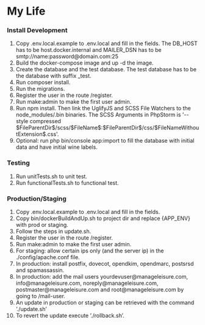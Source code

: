 My Life
========================

<h3>Install Development</h3>
<ol>
<li>Copy .env.local.example to .env.local and fill in the fields.
The DB_HOST has to be host.docker.internal and 
MAILER_DSN has to be smtp://name:password@domain.com:25</li>
<li>Build the docker-compose image and up -d the image.</li>
<li>Create the database and the test database. 
The test database has to be the database with suffix _test.</li>
<li>Run composer install.</li>
<li>Run the migrations.</li>
<li>Register the user in the route /register.</li>
<li>Run make:admin to make the first user admin.</li>
<li>Run npm install. Then link the UglifyJS and SCSS File Watchers to the node_modules/.bin binaries. 
The SCSS Arguments in PhpStorm is '--style compressed $FileParentDir$/scss/$FileName$:$FileParentDir$/css/$FileNameWithoutExtension$.css'.</li>
<li>Optional: run php bin/console app:import to fill the database with 
initial data and have initial wine labels.</li>
</ol>

<h3>Testing</h3>

<ol>
<li>Run unitTests.sh to unit test.</li>
<li>Run functionalTests.sh to functional test.</li>
</ol>

<h3>Production/Staging</h3>

<ol>
<li>Copy .env.local.example to .env.local and fill in the fields.</li>
<li>Copy bin/dockerBuildAndUp.sh to project dir and replace {APP_ENV} with prod or staging.</li>
<li>Follow the steps in update.sh.</li>
<li>Register the user in the route /register.</li>
<li>Run make:admin to make the first user admin.</li>
<li>For staging: allow certain ips only (and the server ip) in the ./config/apache.conf file.</li>
<li>In production: install postfix, dovecot, opendkim, opendmarc, postsrsd and spamassassin.</li>
<li>In production: add the mail users yourdevuser@manageleisure.com, info@manageleisure.com, noreply@manageleisure.com, 
postmaster@manageleisure.com and root@manageleisure.com by going to /mail-user.</li>
<li>An update in production or staging can be retrieved with the command ’./update.sh’</li>
<li>To revert the update execute ’./rollback.sh’.</li>
</ol>
